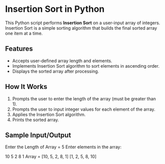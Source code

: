 # Insertion Sort in Python

This Python script performs **Insertion Sort** on a user-input array of integers. Insertion Sort is a simple sorting algorithm that builds the final sorted array one item at a time.

## Features

- Accepts user-defined array length and elements.
- Implements Insertion Sort algorithm to sort elements in ascending order.
- Displays the sorted array after processing.

## How It Works

1. Prompts the user to enter the length of the array (must be greater than 1).
2. Prompts the user to input integer values for each element of the array.
3. Applies the Insertion Sort algorithm.
4. Prints the sorted array.

## Sample Input/Output

Enter the Length of Array = 5
Enter elements in the array:

10
5
2
8
1
Array = [10, 5, 2, 8, 1]
[1, 2, 5, 8, 10]

